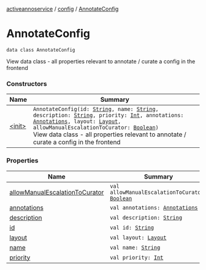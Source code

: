 [activeannoservice](../../index.md) / [config](../index.md) / [AnnotateConfig](./index.md)

# AnnotateConfig

`data class AnnotateConfig`

View data class - all properties relevant to annotate / curate a config in the frontend

### Constructors

| Name | Summary |
|---|---|
| [&lt;init&gt;](-init-.md) | `AnnotateConfig(id: `[`String`](https://kotlinlang.org/api/latest/jvm/stdlib/kotlin/-string/index.html)`, name: `[`String`](https://kotlinlang.org/api/latest/jvm/stdlib/kotlin/-string/index.html)`, description: `[`String`](https://kotlinlang.org/api/latest/jvm/stdlib/kotlin/-string/index.html)`, priority: `[`Int`](https://kotlinlang.org/api/latest/jvm/stdlib/kotlin/-int/index.html)`, annotations: `[`Annotations`](../-annotations/index.md)`, layout: `[`Layout`](../-layout/index.md)`, allowManualEscalationToCurator: `[`Boolean`](https://kotlinlang.org/api/latest/jvm/stdlib/kotlin/-boolean/index.html)`)`<br>View data class - all properties relevant to annotate / curate a config in the frontend |

### Properties

| Name | Summary |
|---|---|
| [allowManualEscalationToCurator](allow-manual-escalation-to-curator.md) | `val allowManualEscalationToCurator: `[`Boolean`](https://kotlinlang.org/api/latest/jvm/stdlib/kotlin/-boolean/index.html) |
| [annotations](annotations.md) | `val annotations: `[`Annotations`](../-annotations/index.md) |
| [description](description.md) | `val description: `[`String`](https://kotlinlang.org/api/latest/jvm/stdlib/kotlin/-string/index.html) |
| [id](id.md) | `val id: `[`String`](https://kotlinlang.org/api/latest/jvm/stdlib/kotlin/-string/index.html) |
| [layout](layout.md) | `val layout: `[`Layout`](../-layout/index.md) |
| [name](name.md) | `val name: `[`String`](https://kotlinlang.org/api/latest/jvm/stdlib/kotlin/-string/index.html) |
| [priority](priority.md) | `val priority: `[`Int`](https://kotlinlang.org/api/latest/jvm/stdlib/kotlin/-int/index.html) |
